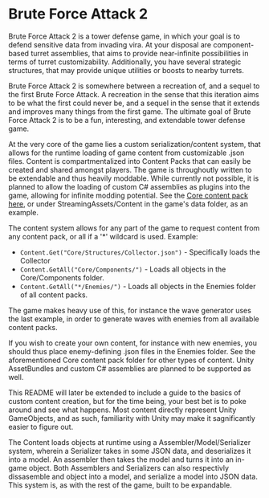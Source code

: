 <h1>Brute Force Attack 2</h1>

Brute Force Attack 2 is a tower defense game, in which your goal is to defend sensitive data from invading vira. At your disposal are component-based turret assemblies, that aims to provide near-infinite possibilities in terms of turret customizability. Additionally, you have several strategic structures, that may provide unique utilities or boosts to nearby turrets.

Brute Force Attack 2 is somewhere between a recreation of, and a sequel to the first Brute Force Attack. A recreation in the sense that this iteration aims to be what the first could never be, and a sequel in the sense that it extends and improves many things from the first game. The ultimate goal of Brute Force Attack 2 is to be a fun, interesting, and extendable tower defense game.

At the very core of the game lies a custom serialization/content system, that allows for the runtime loading of game content from customizable .json files. Content is compartmentalized into Content Packs that can easily be created and shared amongst players. The game is throughoutly written to be extendable and thus heavily moddable. While currently not possible, it is planned to allow the loading of custom C# assemblies as plugins into the game, allowing for infinite modding potential. See the [Core content pack here](https://github.com/Lomztein/Brute-Force-Attack-2/tree/master/Assets/StreamingAssets/Content/Core), or under StreamingAssets/Content in the game's data folder, as an example.

The content system allows for any part of the game to request content from any content pack, or all if a '\*' wildcard is used. Example:
 * `Content.Get("Core/Structures/Collector.json")` - Specifically loads the Collector
 * `Content.GetAll("Core/Components/")` - Loads all objects in the Core/Components folder.
 * `Content.GetAll("*/Enemies/")` - Loads all objects in the Enemies folder of all content packs.
 
The game makes heavy use of this, for instance the wave generator uses the last example, in order to generate waves with enemies from all available content packs.

If you wish to create your own content, for instance with new enemies, you should thus place enemy-defining .json files in the Enemies folder. See the aforementioned Core content pack folder for other types of content. Unity AssetBundles and custom C# assemblies are planned to be supported as well.

This README will later be extended to include a guide to the basics of custom content creation, but for the time being, your best bet is to poke around and see what happens. Most content directly represent Unity GameObjects, and as such, familiarity with Unity may make it sagnificantly easier to figure out.

The Content loads objects at runtime using a Assembler/Model/Serializer system, wherein a Serializer takes in some JSON data, and deserializes it into a model. An assembler then takes the model and turns it into an in-game object. Both Assemblers and Serializers can also respectivly dissasemble and object into a model, and serialize a model into JSON data. This system is, as with the rest of the game, built to be expandable.
